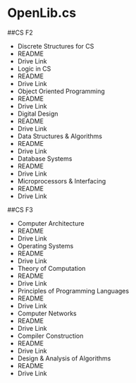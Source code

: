 # OpenLib.cs

##CS F2
- Discrete Structures for CS
 - README
 - Drive Link
- Logic in CS
 - README
 - Drive Link
- Object Oriented Programming
 - README
 - Drive Link
- Digital Design
 - README
 - Drive Link 
- Data Structures & Algorithms
 - README
 - Drive Link
- Database Systems 
 - README
 - Drive Link
- Microprocessors & Interfacing
 - README
 - Drive Link

##CS F3
- Computer Architecture
 - README
 - Drive Link
- Operating Systems
 - README
 - Drive Link
- Theory of Computation
 - README
 - Drive Link
- Principles of Programming Languages
 - README
 - Drive Link
- Computer Networks
 - README
 - Drive Link
- Compiler Construction
 - README
 - Drive Link
- Design & Analysis of Algorithms
 - README
 - Drive Link
